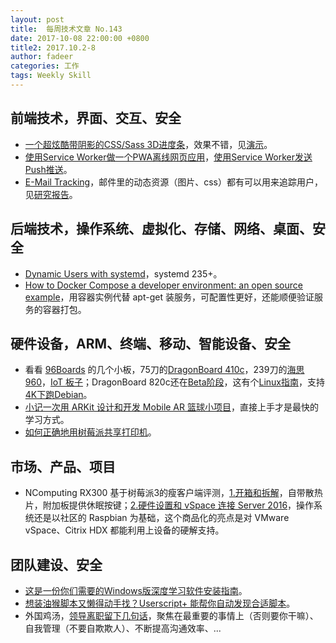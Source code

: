 ```yaml
---
layout: post
title:  每周技术文章 No.143
date: 2017-10-08 22:00:00 +0800
title2: 2017.10.2-8
author: fadeer
categories: 工作
tags: Weekly Skill
---
```


前端技术，界面、交互、安全
----
* [一个超炫酷带阴影的CSS/Sass 3D进度条](http://www.codeceo.com/article/css3-sass-3d-progress-bar.html)，效果不错，见[演示](http://www.html5tricks.com/demo/jquery-css3-3d-progress-bar/index.html)。
* [使用Service Worker做一个PWA离线网页应用](https://fed.renren.com/2017/10/04/service-worker/)，[使用Service Worker发送Push推送](https://fed.renren.com/2017/10/08/service-worker-notification/)。
* [E-Mail Tracking](https://www.schneier.com/blog/archives/2017/10/e-mail_tracking.html)，邮件里的动态资源（图片、css）都有可以用来追踪用户，见[研究报告](https://freedom-to-tinker.com/2017/09/28/i-never-signed-up-for-this-privacy-implications-of-email-tracking/)。

后端技术，操作系统、虚拟化、存储、网络、桌面、安全
----
* [Dynamic Users with systemd](http://0pointer.net/blog/dynamic-users-with-systemd.html)，systemd 235+。
* [How to Docker Compose a developer environment: an open source example](http://danlebrero.com/2017/09/25/how-do-docker-compose-development-environement)，用容器实例代替 apt-get 装服务，可配置性更好，还能顺便验证服务的容器打包。

硬件设备，ARM、终端、移动、智能设备、安全
----
* 看看 [96Boards](https://www.96boards.org/) 的几个小板，75刀的[DragonBoard 410c](https://www.96boards.org/product/dragonboard410c/)，239刀的[海思960](https://www.96boards.org/product/hikey960/)，[IoT 板子](https://www.96boards.org/products/ie/)；DragonBoard 820c还在[Beta阶段](https://discuss.96boards.org/t/about-the-dragonboard-820c-beta/1589)，这有个[Linux指南](https://github.com/96boards/documentation/wiki/DragonBoard-820c-Getting-Started-With-Linux)，支持[4K下跑Debian](http://armdevices.net/2017/10/02/qualcomm-dragonboard-820c-with-4k-debian-ui/)。
* [小记一次用 ARKit 设计和开发 Mobile AR 篮球小项目](https://sspai.com/post/41018)，直接上手才是最快的学习方式。
* [如何正确地用树莓派共享打印机](https://sspai.com/post/40997)。

市场、产品、项目
----
* NComputing RX300 基于树莓派3的瘦客户端评测，[1.开箱和拆解](https://www.cnx-software.com/2017/08/21/ncomputing-rx300-thin-client-review-part-1-unboxing-and-teardown/)，自带散热片，附加板提供休眠按键；[2.硬件设置和 vSpace 连接 Server 2016](https://www.cnx-software.com/2017/10/08/ncomputing-rx300-thin-client-review-part-2-hardware-setup-windows-server-2016/)，操作系统还是以社区的 Raspbian 为基础，这个商品化的亮点是对 VMware vSpace、Citrix HDX 都能利用上设备的硬解支持。

团队建设、安全
----
* [这是一份你们需要的Windows版深度学习软件安装指南](https://www.jiqizhixin.com/articles/2017-10-06-5)。
* [想装油猴脚本又懒得动手找？Userscript+ 能帮你自动发现合适脚本](https://sspai.com/post/40942)。
* 外国鸡汤，[领导离职留下几句话](https://www.reddit.com/r/startups/comments/74pms1/my_manager_who_i_loved_recently_left_my_company_i/)，聚焦在最重要的事情上（否则要你干嘛）、自我管理（不要自欺欺人）、不断提高沟通效率、...





